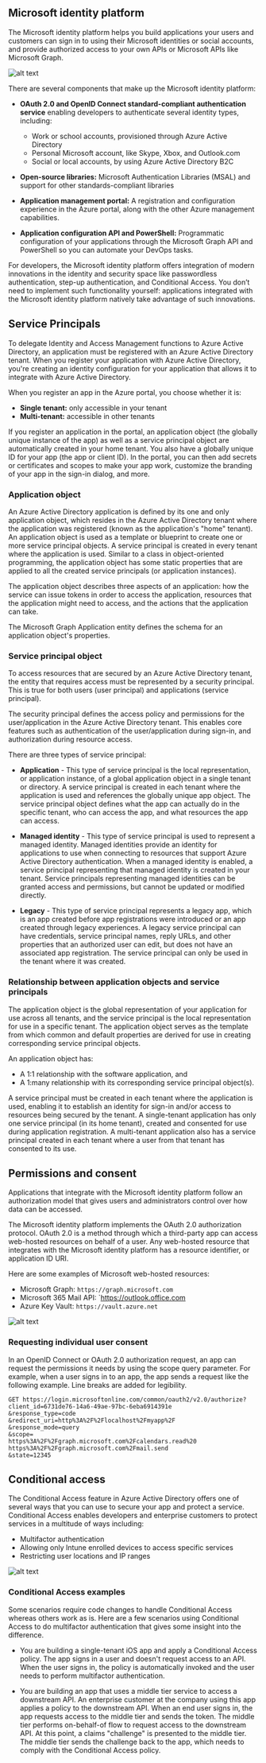 ## Microsoft identity platform

The Microsoft identity platform helps you build applications your users and customers can sign in to using their Microsoft identities or social accounts, and provide authorized access to your own APIs or Microsoft APIs like Microsoft Graph.

![alt text](images/id_platform_01.png)

There are several components that make up the Microsoft identity platform:

  * **OAuth 2.0 and OpenID Connect standard-compliant authentication service** enabling developers to authenticate several identity types, including:

    * Work or school accounts, provisioned through Azure Active Directory
    * Personal Microsoft account, like Skype, Xbox, and Outlook.com
    * Social or local accounts, by using Azure Active Directory B2C

  * **Open-source libraries:** Microsoft Authentication Libraries (MSAL) and support for other standards-compliant libraries

  * **Application management portal:** A registration and configuration experience in the Azure portal, along with the other Azure management capabilities.

  * **Application configuration API and PowerShell:** Programmatic configuration of your applications through the Microsoft Graph API and PowerShell so you can automate your DevOps tasks.

For developers, the Microsoft identity platform offers integration of modern innovations in the identity and security space like passwordless authentication, step-up authentication, and Conditional Access. You don’t need to implement such functionality yourself: applications integrated with the Microsoft identity platform natively take advantage of such innovations.

## Service Principals

To delegate Identity and Access Management functions to Azure Active Directory, an application must be registered with an Azure Active Directory tenant. When you register your application with Azure Active Directory, you're creating an identity configuration for your application that allows it to integrate with Azure Active Directory. 

When you register an app in the Azure portal, you choose whether it is:

  * **Single tenant:** only accessible in your tenant
  * **Multi-tenant:** accessible in other tenants

If you register an application in the portal, an application object (the globally unique instance of the app) as well as a service principal object are automatically created in your home tenant. You also have a globally unique ID for your app (the app or client ID). In the portal, you can then add secrets or certificates and scopes to make your app work, customize the branding of your app in the sign-in dialog, and more.

### Application object

An Azure Active Directory application is defined by its one and only application object, which resides in the Azure Active Directory tenant where the application was registered (known as the application's "home" tenant). An application object is used as a template or blueprint to create one or more service principal objects. A service principal is created in every tenant where the application is used. Similar to a class in object-oriented programming, the application object has some static properties that are applied to all the created service principals (or application instances).

The application object describes three aspects of an application: how the service can issue tokens in order to access the application, resources that the application might need to access, and the actions that the application can take.

The Microsoft Graph Application entity defines the schema for an application object's properties.

### Service principal object

To access resources that are secured by an Azure Active Directory tenant, the entity that requires access must be represented by a security principal. This is true for both users (user principal) and applications (service principal).

The security principal defines the access policy and permissions for the user/application in the Azure Active Directory tenant. This enables core features such as authentication of the user/application during sign-in, and authorization during resource access.

There are three types of service principal:

  * **Application** - This type of service principal is the local representation, or application instance, of a global application object in a single tenant or directory. A service principal is created in each tenant where the application is used and references the globally unique app object. The service principal object defines what the app can actually do in the specific tenant, who can access the app, and what resources the app can access.

  * **Managed identity** - This type of service principal is used to represent a managed identity. Managed identities provide an identity for applications to use when connecting to resources that support Azure Active Directory authentication. When a managed identity is enabled, a service principal representing that managed identity is created in your tenant. Service principals representing managed identities can be granted access and permissions, but cannot be updated or modified directly.

  * **Legacy** - This type of service principal represents a legacy app, which is an app created before app registrations were introduced or an app created through legacy experiences. A legacy service principal can have credentials, service principal names, reply URLs, and other properties that an authorized user can edit, but does not have an associated app registration. The service principal can only be used in the tenant where it was created.

### Relationship between application objects and service principals

The application object is the global representation of your application for use across all tenants, and the service principal is the local representation for use in a specific tenant. The application object serves as the template from which common and default properties are derived for use in creating corresponding service principal objects.

An application object has:

  * A 1:1 relationship with the software application, and
  * A 1:many relationship with its corresponding service principal object(s).

A service principal must be created in each tenant where the application is used, enabling it to establish an identity for sign-in and/or access to resources being secured by the tenant. A single-tenant application has only one service principal (in its home tenant), created and consented for use during application registration. A multi-tenant application also has a service principal created in each tenant where a user from that tenant has consented to its use.

## Permissions and consent

Applications that integrate with the Microsoft identity platform follow an authorization model that gives users and administrators control over how data can be accessed.

The Microsoft identity platform implements the OAuth 2.0 authorization protocol. OAuth 2.0 is a method through which a third-party app can access web-hosted resources on behalf of a user. Any web-hosted resource that integrates with the Microsoft identity platform has a resource identifier, or application ID URI.

Here are some examples of Microsoft web-hosted resources:

  * Microsoft Graph: `https://graph.microsoft.com`
  * Microsoft 365 Mail API: `https://outlook.office.com
  * Azure Key Vault: `https://vault.azure.net`

![alt text](images/id_platform_02.png)

### Requesting individual user consent

In an OpenID Connect or OAuth 2.0 authorization request, an app can request the permissions it needs by using the scope query parameter. For example, when a user signs in to an app, the app sends a request like the following example. Line breaks are added for legibility.

```azurecli-interactive
GET https://login.microsoftonline.com/common/oauth2/v2.0/authorize?
client_id=6731de76-14a6-49ae-97bc-6eba6914391e
&response_type=code
&redirect_uri=http%3A%2F%2Flocalhost%2Fmyapp%2F
&response_mode=query
&scope=
https%3A%2F%2Fgraph.microsoft.com%2Fcalendars.read%20
https%3A%2F%2Fgraph.microsoft.com%2Fmail.send
&state=12345
```

## Conditional access

The Conditional Access feature in Azure Active Directory offers one of several ways that you can use to secure your app and protect a service. Conditional Access enables developers and enterprise customers to protect services in a multitude of ways including:

  * Multifactor authentication
  * Allowing only Intune enrolled devices to access specific services
  * Restricting user locations and IP ranges

![alt text](images/id_platform_03.png)

### Conditional Access examples

Some scenarios require code changes to handle Conditional Access whereas others work as is. Here are a few scenarios using Conditional Access to do multifactor authentication that gives some insight into the difference.

  * You are building a single-tenant iOS app and apply a Conditional Access policy. The app signs in a user and doesn't request access to an API. When the user signs in, the policy is automatically invoked and the user needs to perform multifactor authentication.

  * You are building an app that uses a middle tier service to access a downstream API. An enterprise customer at the company using this app applies a policy to the downstream API. When an end user signs in, the app requests access to the middle tier and sends the token. The middle tier performs on-behalf-of flow to request access to the downstream API. At this point, a claims "challenge" is presented to the middle tier. The middle tier sends the challenge back to the app, which needs to comply with the Conditional Access policy.